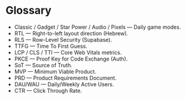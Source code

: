 # Glossary

- Classic / Gadget / Star Power / Audio / Pixels — Daily game modes.
- RTL — Right-to-left layout direction (Hebrew).
- RLS — Row-Level Security (Supabase).
- TTFG — Time To First Guess.
- LCP / CLS / TTI — Core Web Vitals metrics.
- PKCE — Proof Key for Code Exchange (Auth).
- SoT — Source of Truth.
- MVP — Minimum Viable Product.
- PRD — Product Requirements Document.
- DAU/WAU — Daily/Weekly Active Users.
- CTR — Click Through Rate.
